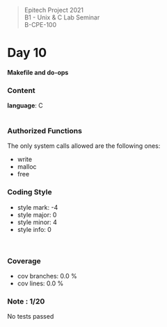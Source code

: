 > Epitech Project 2021 <br>
> B1 - Unix & C Lab Seminar<br>
> B-CPE-100

# Day 10
#### Makefile and do-ops

### Content
**language**: C<br>
<br>

### Authorized Functions
The only system calls allowed are the following ones:
- write
- malloc
- free

### Coding Style
- style mark: -4
- style major: 0
- style minor: 4
- style info: 0
<br>

### Coverage
- cov branches: 0.0 % 
- cov lines: 0.0 % 

### Note : 1/20
No tests passed 